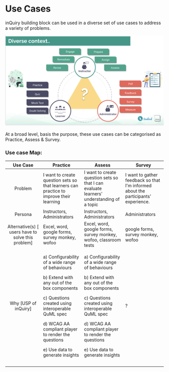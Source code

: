 # Use Cases

inQuiry building block can be used in a diverse set of use cases to address a variety of problems. &#x20;

![](<../.gitbook/assets/Screen Shot 2021-11-23 at 6.43.10 PM.png>)



At a broad level, basis the purpose, these use cases can be categorised as Practice, Assess & Survey.&#x20;

### Use case Map:

|                       Use Case                      | Practice                                                                                                                                                                                                                                                              | Assess                                                                                                                                                                                                                                                                | Survey                                                                              |
| :-------------------------------------------------: | --------------------------------------------------------------------------------------------------------------------------------------------------------------------------------------------------------------------------------------------------------------------- | --------------------------------------------------------------------------------------------------------------------------------------------------------------------------------------------------------------------------------------------------------------------- | ----------------------------------------------------------------------------------- |
|                       Problem                       | I want to create question sets so that learners can practice to improve their learning                                                                                                                                                                                | I want to create question sets so that I can evaluate learners' understanding of a topic                                                                                                                                                                              | I want to gather feedback so that I'm informed about the participants' experience.  |
|                       Persona                       | Instructors, Administrators                                                                                                                                                                                                                                           | Instructors, Administrators                                                                                                                                                                                                                                           | Administrators                                                                      |
| Alternative(s) \[ users have to solve this problem] | Excel, word, google forms, survey monkey, wofoo                                                                                                                                                                                                                       | Excel, word, google forms, survey monkey, wofoo, classroom tests                                                                                                                                                                                                      | google forms, survey monkey, wofoo                                                  |
|                Why \[USP of inQuiry]                | <p>a) Configurability of a wide range of behaviours</p><p>b) Extend with any out of the box components</p><p>c) Questions created using interoperable QuML spec </p><p>d) WCAG AA compliant player to render the questions</p><p>e) Use data to generate insights</p> | <p>a) Configurability of a wide range of behaviours</p><p>b) Extend with any out of the box components</p><p>c) Questions created using interoperable QuML spec </p><p>d) WCAG AA compliant player to render the questions</p><p>e) Use data to generate insights</p> | ?                                                                                   |
|                                                     |                                                                                                                                                                                                                                                                       |                                                                                                                                                                                                                                                                       |                                                                                     |
|                                                     |                                                                                                                                                                                                                                                                       |                                                                                                                                                                                                                                                                       |                                                                                     |



